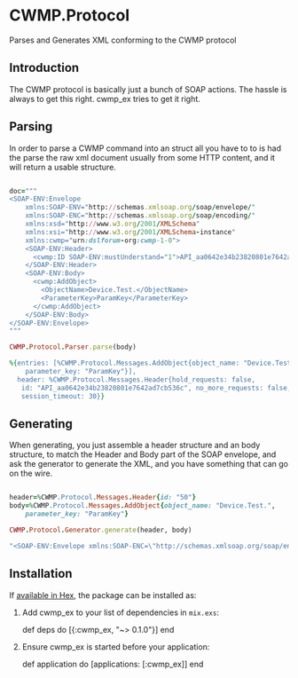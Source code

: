 # CWMP.Protocol #

Parses and Generates XML conforming to the CWMP protocol

## Introduction ##

The CWMP protocol is basically just a bunch of SOAP actions. The hassle
is always to get this right. cwmp_ex tries to get it right.

## Parsing ##

In order to parse a CWMP command into an struct all you have to to is had the parse
the raw xml document usually from some HTTP content, and it will return a usable
structure.

```ruby

doc="""
<SOAP-ENV:Envelope
    xmlns:SOAP-ENV="http://schemas.xmlsoap.org/soap/envelope/"
    xmlns:SOAP-ENC="http://schemas.xmlsoap.org/soap/encoding/"
    xmlns:xsd="http://www.w3.org/2001/XMLSchema"
    xmlns:xsi="http://www.w3.org/2001/XMLSchema-instance"
    xmlns:cwmp="urn:dslforum-org:cwmp-1-0">
    <SOAP-ENV:Header>
      <cwmp:ID SOAP-ENV:mustUnderstand="1">API_aa0642e34b23820801e7642ad7cb536c</cwmp:ID>
    </SOAP-ENV:Header>
    <SOAP-ENV:Body>
      <cwmp:AddObject>
        <ObjectName>Device.Test.</ObjectName>
        <ParameterKey>ParamKey</ParameterKey>
      </cwmp:AddObject>
    </SOAP-ENV:Body>
</SOAP-ENV:Envelope>
"""

CWMP.Protocol.Parser.parse(body)

%{entries: [%CWMP.Protocol.Messages.AddObject{object_name: "Device.Test.",
    parameter_key: "ParamKey"}],
  header: %CWMP.Protocol.Messages.Header{hold_requests: false,
   id: "API_aa0642e34b23820801e7642ad7cb536c", no_more_requests: false,
   session_timeout: 30}}

```

## Generating ##

When generating, you just assemble a header structure and an body structure, to match
the Header and Body part of the SOAP envelope, and ask
the generator to generate the XML, and you have something that can go on the wire.

```ruby

header=%CWMP.Protocol.Messages.Header{id: "50"}
body=%CWMP.Protocol.Messages.AddObject{object_name: "Device.Test.",
    parameter_key: "ParamKey"}

CWMP.Protocol.Generator.generate(header, body)

"<SOAP-ENV:Envelope xmlns:SOAP-ENC=\"http://schemas.xmlsoap.org/soap/encoding/\" xmlns:SOAP-ENV=\"http://schemas.xmlsoap.org/soap/envelope/\" xmlns:cwmp=\"urn:dslforum-org:cwmp-1-4\" xmlns:xsd=\"http://www.w3.org/2001/XMLSchema\" xmlns:xsi=\"http://www.w3.org/2001/XMLSchema-instance\">\n\t<SOAP-ENV:Header>\n\t\t<cwmp:ID SOAP-ENV:mustUnderstand=\"1\">50</cwmp:ID>\n\t</SOAP-ENV:Header>\n\t<SOAP-ENV:Body>\n\t\t<cwmp:AddObject>\n\t\t\t<ObjectName>Device.Test.</ObjectName>\n\t\t\t<ParameterKey>ParamKey</ParameterKey>\n\t\t</cwmp:AddObject>\n\t</SOAP-ENV:Body>\n</SOAP-ENV:Envelope>"

```

## Installation ##

If [available in Hex](https://hex.pm/docs/publish), the package can be installed as:

  1. Add cwmp_ex to your list of dependencies in `mix.exs`:

        def deps do
          [{:cwmp_ex, "~> 0.1.0"}]
        end

  2. Ensure cwmp_ex is started before your application:

        def application do
          [applications: [:cwmp_ex]]
        end

